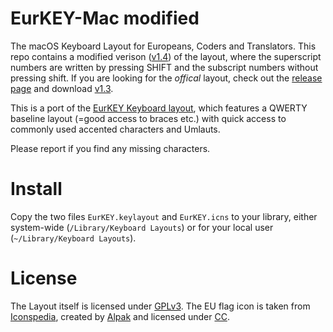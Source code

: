 EurKEY-Mac modified
==========

The macOS Keyboard Layout for Europeans, Coders and Translators. This repo contains a modified verison ([v1.4](https://github.com/felixfoertsch/EurKEY-Mac/releases/tag/v1.4)) of the layout, where the superscript numbers are written by pressing SHIFT and the subscript numbers without pressing shift. If you are looking for the _offical_ layout, check out the [release page](https://github.com/felixfoertsch/EurKEY-Mac/releases) and download [v1.3](https://github.com/felixfoertsch/EurKEY-Mac/releases/tag/v1.3).

This is a port of the [EurKEY Keyboard layout](http://eurkey.steffen.bruentjen.eu/), which features a QWERTY baseline layout (=good access to braces etc.) with quick access to commonly used accented characters and Umlauts.

Please report if you find any missing characters.


Install
=======

Copy the two files `EurKEY.keylayout` and `EurKEY.icns` to your library, either system-wide (`/Library/Keyboard Layouts`) or for your local user (`~/Library/Keyboard Layouts`).


License
=======

The Layout itself is licensed under [GPLv3](http://www.gnu.org/licenses/gpl-3.0.html).
The EU flag icon is taken from [Iconspedia](http://www.iconspedia.com/pack/european-flags-1631/),
created by [Alpak](http://alpak.deviantart.com/) and
licensed under [CC](http://creativecommons.org/licenses/by-nc-nd/3.0).

